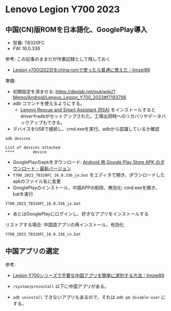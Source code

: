 # Lenovo Legion Y700 2023

## 中国(CN)版ROMを日本語化、GooglePlay導入

- 型番: TB320FC
- FW: 16.0.336

参考: この記事のままだが作業記録として残しておく
- [Legion y700(2023)をchina romで使ったら普通に使えた｜limzei89](https://note.com/limzei89/n/nd6ba6dde9c92)

準備:
- 初期設定を済ませる: https://dexlab.net/pukiwiki/?Memo/Android/Lenovo_Legion_Y700_2023#f7193796
- adb コマンドを使えるようにする。
  - [Lenovo Rescue and Smart Assistant (RSA)](https://support.lenovo.com/jp/ja/downloads/ds101291-rescue-and-smart-assistant-lmsa) をインストールするとdriverやadbがセットアップされた。工場出荷時へのリカバリやデータバックアップもできる。
- デバイスをUSBで接続し、cmd.exeを実行。adbから認識しているか確認
```shell
adb devices

List of devices attached
****        device
```

- GooglePlayのapkをダウンロード: [Android 用 Google Play Store APK のダウンロード - 最新バージョン](https://apkpure.net/jp/google-play-store/com.android.vending)
- `Y700_2023_TB320FC_16.0.336_ja.bat` をエディタで開き、ダウンロードしたapkのファイル名に変更
- GooglePlayのインストール、中国APPの削除、無効化: cmd.exeを開き、batを実行
```shell
Y700_2023_TB320FC_16.0.336_ja.bat
```
- あとはGooglePlayにログインし、好きなアプリをインストールする

リストアする場合: 中国語アプリの再インストール、有効化
```shell
Y700_2023_TB320FC_16.0.336_cn.bat
```

## 中国アプリの選定

参考:
- [Legion Y700シリーズで不要な中国アプリを簡単に選別する方法｜limzei89](https://note.com/limzei89/n/n211ad73ecb10)

- `/system/preinstall` 以下に中国アプリがある。
- `adb uninstall` できないアプリもあるので、それは `adb pm disable-user` にする。

